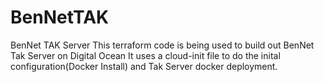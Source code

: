 # BenNetTAK
BenNet TAK Server
This terraform code is being used to build out BenNet Tak Server on Digital Ocean
It uses a cloud-init file to do the inital configuration(Docker Install) and Tak Server docker deployment.
